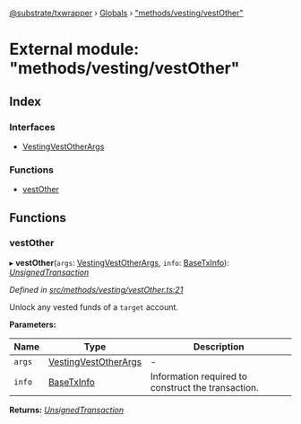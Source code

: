 [@substrate/txwrapper](../README.md) › [Globals](../globals.md) › ["methods/vesting/vestOther"](_methods_vesting_vestother_.md)

# External module: "methods/vesting/vestOther"

## Index

### Interfaces

* [VestingVestOtherArgs](../interfaces/_methods_vesting_vestother_.vestingvestotherargs.md)

### Functions

* [vestOther](_methods_vesting_vestother_.md#vestother)

## Functions

###  vestOther

▸ **vestOther**(`args`: [VestingVestOtherArgs](../interfaces/_methods_vesting_vestother_.vestingvestotherargs.md), `info`: [BaseTxInfo](../interfaces/_util_types_.basetxinfo.md)): *[UnsignedTransaction](../interfaces/_util_types_.unsignedtransaction.md)*

*Defined in [src/methods/vesting/vestOther.ts:21](https://github.com/paritytech/txwrapper/blob/a7b5a55/src/methods/vesting/vestOther.ts#L21)*

Unlock any vested funds of a `target` account.

**Parameters:**

Name | Type | Description |
------ | ------ | ------ |
`args` | [VestingVestOtherArgs](../interfaces/_methods_vesting_vestother_.vestingvestotherargs.md) | - |
`info` | [BaseTxInfo](../interfaces/_util_types_.basetxinfo.md) | Information required to construct the transaction.  |

**Returns:** *[UnsignedTransaction](../interfaces/_util_types_.unsignedtransaction.md)*
